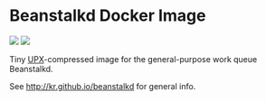 # Beanstalkd Docker Image

[![](https://images.microbadger.com/badges/image/nevstokes/beanstalkd.svg)](https://microbadger.com/images/nevstokes/beanstalkd "Get your own image badge on microbadger.com") [![](https://images.microbadger.com/badges/commit/nevstokes/beanstalkd.svg)](https://microbadger.com/images/nevstokes/beanstalkd "Get your own commit badge on microbadger.com")

Tiny [UPX](https://upx.github.io)-compressed image for the general-purpose work queue Beanstalkd.

See http://kr.github.io/beanstalkd for general info.
